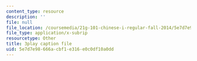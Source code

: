 ```yaml
---
content_type: resource
description: ''
file: null
file_location: /coursemedia/21g-101-chinese-i-regular-fall-2014/5e7d7e98666acbf1e316e0c0df10a0dd_jBNVKat3GoQ.srt
file_type: application/x-subrip
resourcetype: Other
title: 3play caption file
uid: 5e7d7e98-666a-cbf1-e316-e0c0df10a0dd
---
```

